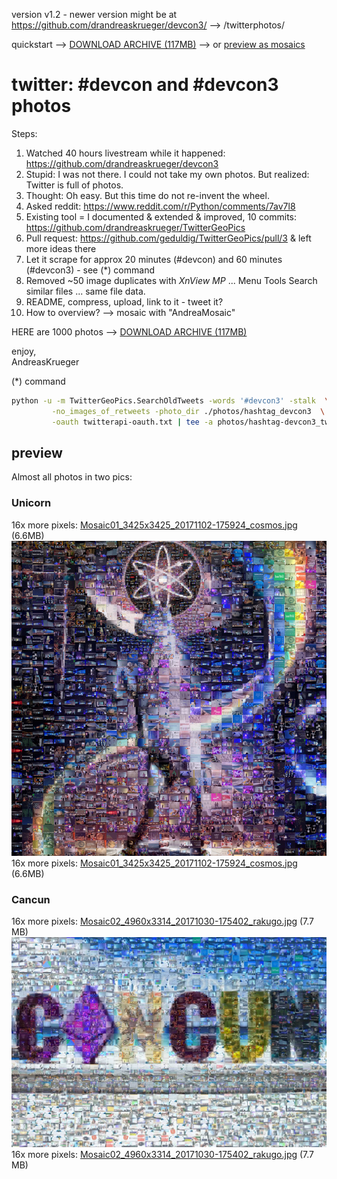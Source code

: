 version v1.2 - newer version might be at https://github.com/drandreaskrueger/devcon3/ --> /twitterphotos/  

quickstart --> [DOWNLOAD ARCHIVE (117MB)](https://mega.nz/#!4vxE0bIL!T7vNY3rESqUJ8WQx1fgiZe06ontH5CCjszgpXf43pJk)  --> or [preview as mosaics](#preview)


# twitter: #devcon and #devcon3 photos  

Steps:  

1. Watched 40 hours livestream while it happened: https://github.com/drandreaskrueger/devcon3  
2. Stupid: I was not there. I could not take my own photos. But realized: Twitter is full of photos.  
3. Thought: Oh easy. But this time do not re-invent the wheel.  
4. Asked reddit: https://www.reddit.com/r/Python/comments/7av7l8  
5. Existing tool = I documented & extended & improved, 10 commits: https://github.com/drandreaskrueger/TwitterGeoPics  
6. Pull request: https://github.com/geduldig/TwitterGeoPics/pull/3 & left more ideas there   
7. Let it scrape for approx 20 minutes (#devcon) and 60 minutes (#devcon3) - see (*) command  
8. Removed ~50 image duplicates with *XnView MP* ... Menu Tools Search similar files ... same file data.  
9. README, compress, upload, link to it - tweet it?  
10. How to overview? --> mosaic with "AndreaMosaic" 


HERE are 1000 photos --> [DOWNLOAD ARCHIVE (117MB)](https://mega.nz/#!4vxE0bIL!T7vNY3rESqUJ8WQx1fgiZe06ontH5CCjszgpXf43pJk)

enjoy,  
AndreasKrueger  


(*) command  

```bash
python -u -m TwitterGeoPics.SearchOldTweets -words '#devcon3' -stalk  \
         -no_images_of_retweets -photo_dir ./photos/hashtag_devcon3  \
         -oauth twitterapi-oauth.txt | tee -a photos/hashtag-devcon3_tweets.txt
```

## preview
Almost all photos in two pics:

### Unicorn  
  
16x more pixels: [Mosaic01_3425x3425_20171102-175924_cosmos.jpg](Mosaic01_3425x3425_20171102-175924_cosmos.jpg) (6.6MB)   
![Mosaic01_0856x0856_20171102-175924_cosmos Mosaic.jpg](Mosaic01_0856x0856_20171102-175924_cosmos.jpg)  
16x more pixels: [Mosaic01_3425x3425_20171102-175924_cosmos.jpg](Mosaic01_3425x3425_20171102-175924_cosmos.jpg) (6.6MB)   

  
### Cancun  

16x more pixels: [Mosaic02_4960x3314_20171030-175402_rakugo.jpg](Mosaic02_4960x3314_20171030-175402_rakugo.jpg) (7.7 MB)   
![Mosaic02_1240x0828_20171030-175402_rakugo.jpg](Mosaic02_1240x0828_20171030-175402_rakugo.jpg)  
16x more pixels: [Mosaic02_4960x3314_20171030-175402_rakugo.jpg](Mosaic02_4960x3314_20171030-175402_rakugo.jpg) (7.7 MB)   

